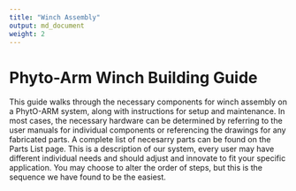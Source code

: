 ```yaml
---
title: "Winch Assembly"
output: md_document
weight: 2
---
```


# Phyto-Arm Winch Building Guide

This guide walks through the necessary components for winch assembly on a PhytO-ARM system, along with instructions for setup and maintenance. In most cases, the necessary hardware can be determined by referring to the user manuals for individual components or referencing the drawings for any fabricated parts. A complete list of necesarry parts can be found on the Parts List page. This is a description of our system, every user may have different individual needs and should adjust and innovate to fit your specific application. You may choose to alter the order of steps, but this is the sequence we have found to be the easiest.
